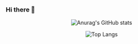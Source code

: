 ### Hi there 👋

<!--
**jhonnye0/jhonnye0** is a ✨ _special_ ✨ repository because its `README.md` (this file) appears on your GitHub profile.

Here are some ideas to get you started:

- 🔭 I’m currently working on ...
- 🌱 I’m currently learning ...
- 👯 I’m looking to collaborate on ...
- 🤔 I’m looking for help with ...
- 💬 Ask me about ...
- 📫 How to reach me: ...
- 😄 Pronouns: ...
- ⚡ Fun fact: ...
-->
<div align=center>
  
![Anurag's GitHub stats](https://github-readme-stats.vercel.app/api?username=jhonnye0&theme=dracula&show_icons=true)

![Top Langs](https://github-readme-stats.vercel.app/api/top-langs/?username=mffdsp&theme=dracula&langs_count=10&layout=compact)


</div>
